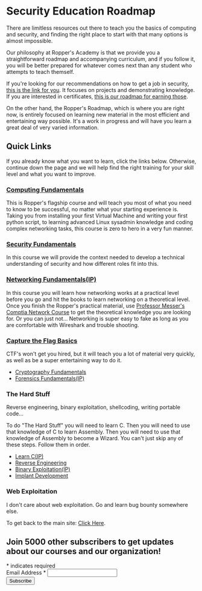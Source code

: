 # Security Education Roadmap

There are limitless resources out there to teach you the basics of computing and security, and finding the right place to start with that many options is almost impossible. 

Our philosophy at Ropper's Academy is that we provide you a straightforward roadmap and accompanying curriculum, and if you follow it, you will be better prepared for whatever comes next than any student who attempts to teach themself. 

If you're looking for our recommendations on how to get a job in security, [this is the link for you](https://www.hoppersroppers.org/library/breakIntoSecurity.html). It focuses on projects and demonstrating knowledge. If you are interested in certificates, [this is our roadmap for earning those](https://www.hoppersroppers.org/library/infosecCertRoadmap).

On the other hand, the Ropper's Roadmap, which is where you are right now, is entirely focused on learning new material in the most efficient and entertaining way possible. It's a work in progress and will have you learn a great deal of very varied information.

## Quick Links

If you already know what you want to learn, click the links below. Otherwise, continue down the page and we will help find the right training for your skill level and what you want to improve.

### [Computing Fundamentals](https://www.hoppersroppers.org/course.html) 

This is Ropper's flagship course and will teach you most of what you need to know to be successful, no matter what your starting experience is. Taking you from installing your first Virtual Machine and writing your first python script, to learning advanced Linux sysadmin knowledge and coding complex networking tasks, this course is zero to hero in a very fun manner.
  
### [Security Fundamentals](https://www.hoppersroppers.org/courseSecurity.html) 

In this course we will provide the context needed to develop a technical understanding of security and how different roles fit into this. 

### [Networking Fundamentals(IP)](https://www.hoppersroppers.org/ctfNetworks.html)

In this course you will learn how networking works at a practical level before you go and hit the books to learn networking on a theoretical level. Once you finish the Ropper's practical material, use [Professor Messer's Comptia Network Course](https://www.professormesser.com/netplus-resources/) to get the theoretical knowledge you are looking for. Or you can just not... Networking is super easy to fake as long as you are comfortable with Wireshark and trouble shooting.

### [Capture the Flag Basics](https://www.hoppersroppers.org/courseCTF.html)

CTF's won't get you hired, but it will teach you a lot of material very quickly, as well as be a super entertaining way to do it. 

 * [Cryptography Fundamentals](training/crypto.md)
 * [Forensics Fundamentals(IP)](training/forensics.md)


### The Hard Stuff

Reverse engineering, binary exploitation, shellcoding, writing portable code... 

To do "The Hard Stuff" you will need to learn C. Then you will need to use that knowledge of C to learn Assembly. Then you will need to use that knowledge of Assembly to become a Wizard. You can't just skip any of these steps. Follow them in order. 

* [Learn C(IP)](training/c.md) 
* [Reverse Engineering](https://www.hoppersroppers.org/hardstuff.html) 
* [Binary Exploitation(IP)](training/pwning.md)
* [Implant Development](https://www.hoppersroppers.org/rootkit.html)

### Web Exploitation

I don't care about web exploitation. Go and learn bug bounty somewhere else. 


To get back to the main site: [Click Here](https://www.hoppersroppers.org/training.html).



<div id="mc_embed_signup">
<form action="https://gmail.us5.list-manage.com/subscribe/post?u=4d03cc5db483966f7e0fe17cc&amp;id=8d9620c4b7" method="post" id="mc-embedded-subscribe-form" name="mc-embedded-subscribe-form" class="validate" target="_blank" novalidate>
    <div id="mc_embed_signup_scroll">
	<h2>Join 5000 other subscribers to get updates about our courses and our organization!</h2>
<div class="indicates-required"><span class="asterisk">*</span> indicates required</div>
<div class="mc-field-group">
	<label for="mce-EMAIL">Email Address  <span class="asterisk">*</span>
</label>
	<input type="email" value="" name="EMAIL" class="required email" id="mce-EMAIL">
</div>
	<div id="mce-responses" class="clear">
		<div class="response" id="mce-error-response" style="display:none"></div>
		<div class="response" id="mce-success-response" style="display:none"></div>
	</div>    <!-- real people should not fill this in and expect good things - do not remove this or risk form bot signups-->
    <div style="position: absolute; left: -5000px;" aria-hidden="true"><input type="text" name="b_4d03cc5db483966f7e0fe17cc_8d9620c4b7" tabindex="-1" value=""></div>
    <div class="clear"><input type="submit" value="Subscribe" name="subscribe" id="mc-embedded-subscribe" class="button"></div>
    </div>
</form>
</div>
<script type='text/javascript' src='//s3.amazonaws.com/downloads.mailchimp.com/js/mc-validate.js'></script><script type='text/javascript'>(function($) {window.fnames = new Array(); window.ftypes = new Array();fnames[0]='EMAIL';ftypes[0]='email';}(jQuery));var $mcj = jQuery.noConflict(true);</script>
<!--End mc_embed_signup-->
